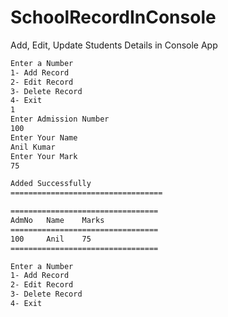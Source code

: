 # SchoolRecordInConsole
Add, Edit, Update Students Details in Console App

```bash
Enter a Number
1- Add Record
2- Edit Record
3- Delete Record
4- Exit
1
Enter Admission Number
100
Enter Your Name
Anil Kumar
Enter Your Mark
75

Added Successfully
==================================

=================================
AdmNo   Name    Marks
=================================
100     Anil    75
=================================

Enter a Number
1- Add Record
2- Edit Record
3- Delete Record
4- Exit
```
